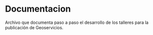 # Documentacion
Archivo que documenta paso a paso el desarrollo de los talleres para la publicación de Geoservicios. 
